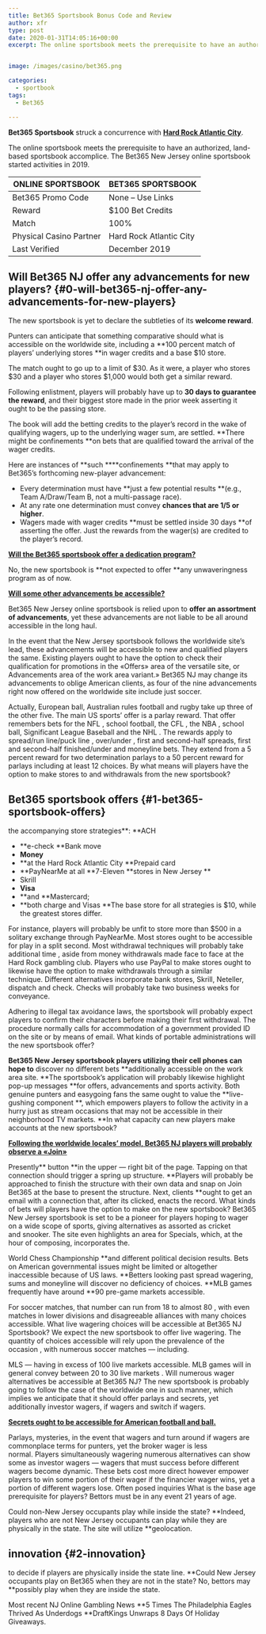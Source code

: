 ```yaml
---
title: Bet365 Sportsbook Bonus Code and Review
author: xfr
type: post
date: 2020-01-31T14:05:16+00:00
excerpt: The online sportsbook meets the prerequisite to have an authorized, land-based sportsbook accomplice. The Bet365 New Jersey online sportsbook started activities in 2019.


image: /images/casino/bet365.png

categories:
  - sportbook
tags:
  - Bet365

---
```

**Bet365 Sportsbook** struck a concurrence with [**Hard Rock Atlantic City**][1].

The online sportsbook meets the prerequisite to have an authorized, land-based sportsbook accomplice. The Bet365 New Jersey online sportsbook started activities in 2019.

ONLINE SPORTSBOOK	| BET365 SPORTSBOOK
-|-
Bet365 Promo Code	| None – Use Links
Reward |	$100 Bet Credits
Match |	100%
Physical Casino Partner |	Hard Rock Atlantic City
Last Verified	| December 2019

## Will Bet365 NJ offer any advancements for new players? {#0-will-bet365-nj-offer-any-advancements-for-new-players}

The new sportsbook is yet to declare the subtleties of its **welcome reward**.

Punters can anticipate that something comparative should what is accessible on the worldwide site, including a **100 percent match of players&#8217; underlying stores **in wager credits and a base $10 store.

The match ought to go up to a limit of $30. As it were, a player who stores $30 and a player who stores $1,000 would both get a similar reward.

Following enlistment, players will probably have up to **30 days to guarantee the reward**, and their biggest store made in the prior week asserting it ought to be the passing store.

The book will add the betting credits to the player&#8217;s record in the wake of qualifying wagers, up to the underlying wager sum, are settled. **There might be confinements **on bets that are qualified toward the arrival of the wager credits.

Here are instances of **such ****confinements **that may apply to Bet365&#8217;s forthcoming new-player advancement:

  * Every determination must have **just a few potential results **(e.g., Team A/Draw/Team B, not a multi-passage race).
  * At any rate one determination must convey **chances that are 1/5 or higher**.
  * Wagers made with wager credits **must be settled inside 30 days **of asserting the offer. Just the rewards from the wager(s) are credited to the player&#8217;s record.

**<span style="text-decoration: underline;">Will the Bet365 sportsbook offer a dedication program?</span>**

No, the new sportsbook is **not expected to offer **any unwaveringness program as of now.

**<span style="text-decoration: underline;">Will some other advancements be accessible?</span>**

Bet365 New Jersey online sportsbook is relied upon to **offer an assortment of advancements**, yet these advancements are not liable to be all around accessible in the long haul.

In the event that the New Jersey sportsbook follows the worldwide site&#8217;s lead, these advancements will be accessible to new and qualified players the same.&nbsp;Existing&nbsp;players&nbsp;ought to have the option to check their qualification for promotions in the &#171;Offers&#187;&nbsp;area of the versatile site, or Advancements&nbsp;area of the work area variant.&#187;&nbsp;Bet365 NJ may change its advancements to oblige American clients, as four of the nine advancements right now offered on the worldwide site include just soccer. 

Actually,&nbsp;European&nbsp;ball,&nbsp;Australian&nbsp;rules football and rugby take up three of the other five.&nbsp;The main US&nbsp;sports&#8217; offer is a parlay reward. That offer remembers bets for the&nbsp;NFL&nbsp;, school football, the&nbsp;CFL&nbsp;, the&nbsp;NBA&nbsp;, school ball,&nbsp;Significant League Baseball&nbsp;and the&nbsp;NHL&nbsp;.&nbsp;The rewards apply to spread/run line/puck line&nbsp;,&nbsp;over/under&nbsp;, first and second-half spreads, first and second-half finished/under&nbsp;and moneyline bets.&nbsp;They extend from a 5 percent reward&nbsp;for two determination parlays to a&nbsp;50 percent reward&nbsp;for parlays including at least 12 choices.&nbsp;By what means will players have the option to make stores to and withdrawals from the new sportsbook?

## Bet365 sportsbook offers {#1-bet365-sportsbook-offers}

the accompanying store strategies**: **ACH

  * **e-check **Bank move
  * **Money**
  * **at the Hard Rock Atlantic City **Prepaid card
  * **PayNearMe at all **7-Eleven **stores in New Jersey **
  * Skrill
  * **Visa**
  * **and **Mastercard;
  * **both charge and Visas **The base store for all strategies is $10, while the greatest stores differ.

For instance, players will probably be unfit to store more than $500&nbsp;in a solitary exchange through PayNearMe. Most stores ought to be&nbsp;accessible for play in a split second.&nbsp;Most withdrawal techniques will probably take additional time&nbsp;, aside from money withdrawals made face to face at the Hard Rock gambling club. Players who use PayPal to make stores ought to likewise have the option to make withdrawals through a similar technique.&nbsp;Different alternatives incorporate bank stores, Skrill, Neteller, dispatch and check. Checks will probably take two business weeks for conveyance.

Adhering to illegal tax avoidance laws, the sportsbook will probably expect players to confirm their characters&nbsp;before making their first withdrawal. The procedure normally calls for accommodation of a government provided ID on the site or by means of email.&nbsp;What kinds of portable administrations will the new sportsbook offer?

**Bet365 New Jersey sportsbook players utilizing their cell phones can hope to** discover no different bets **additionally accessible on the work area site. **The sportsbook&#8217;s application will probably likewise highlight pop-up messages **for offers, advancements and sports activity. Both genuine punters and easygoing fans the same ought to value the **live-gushing component **, which empowers players to follow the activity in a hurry just as stream occasions that may not be accessible in their neighborhood TV markets. **In what capacity can new players make accounts at the new sportsbook?

**<span style="text-decoration: underline;">Following the worldwide locales&#8217; model, Bet365 NJ players will probably observe a &#171;Join&#187;</span>**

Presently**&nbsp;button **in the upper &#8212; right bit of the page. Tapping on that connection should trigger a spring up structure. **Players will probably be approached to finish the structure with their own data and snap on Join Bet365 at the base to present the structure. Next, clients  **ought to get an email with a connection that, after its clicked, enacts the record.&nbsp;What kinds of bets will players have the option to make on the new sportsbook?&nbsp;Bet365 New Jersey sportsbook is set to be a pioneer for players hoping to wager on a wide scope of sports, giving alternatives as assorted as cricket and&nbsp;snooker.&nbsp;The site even highlights an area for Specials, which, at the hour of composing, incorporates the.

World Chess Championship **and different political decision results. Bets on American governmental issues might be limited or altogether inaccessible because of US laws. **Betters looking past spread wagering, sums and moneyline will discover no deficiency of choices. **MLB games frequently have around **90 pre-game markets accessible. 

For soccer&nbsp;matches, that number can&nbsp;run from 18 to almost 80&nbsp;, with even matches in lower divisions and disagreeable alliances with many choices accessible.&nbsp;What live wagering choices will be accessible at Bet365 NJ Sportsbook?&nbsp;We expect the new sportsbook to offer&nbsp;live wagering.&nbsp;The quantity of choices accessible will&nbsp;rely upon the prevalence of the occasion&nbsp;, with numerous soccer matches — including.

MLS&nbsp;— having in excess of 100 live markets accessible. MLB games will in general convey between&nbsp;20 to 30 live markets&nbsp;.&nbsp;Will numerous wager alternatives be accessible at Bet365 NJ?&nbsp;The new sportsbook is probably going to follow the case of the worldwide one in such manner, which implies we anticipate that it should offer parlays and secrets, yet additionally investor wagers, if wagers and switch if wagers.&nbsp;

**<span style="text-decoration: underline;">Secrets ought to be accessible for American football and ball.</span>**

Parlays, mysteries,&nbsp;in the event that wagers&nbsp;and&nbsp;turn around if wagers&nbsp;are commonplace terms for punters, yet the broker wager is less normal.&nbsp;Players simultaneously wagering numerous alternatives can show some as&nbsp;investor&nbsp;wagers — wagers that must success before different wagers become dynamic. These bets cost more direct however empower players to win some portion of their wager if the financier wager wins, yet a portion of different wagers lose.&nbsp;Often posed inquiries&nbsp;What is the base age prerequisite for players?&nbsp;Bettors must be in any event 21 years of age.

Could non-New Jersey occupants play while inside the state? **Indeed, players who are not New Jersey occupants can play while they are physically in the state. The site will utilize **geolocation.

## innovation {#2-innovation}

to decide if players are physically inside the state line. **Could New Jersey occupants play on Bet365 when they are not in the state?&nbsp;No, bettors may **possibly play when they are inside the state.

Most recent NJ Online Gambling News **5 Times The Philadelphia Eagles Thrived As Underdogs **DraftKings Unwraps 8 Days Of Holiday Giveaways.

 [1]: /visit/hard-rock-online-casino/
